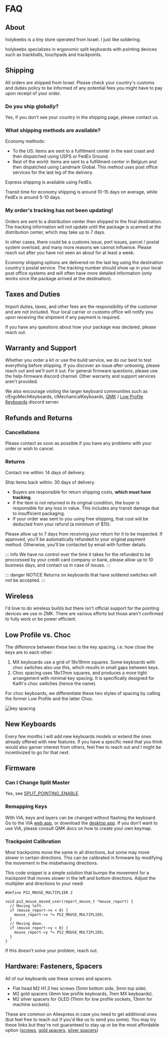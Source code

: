 <script setup>
import Images from '../components/Images.vue';

import hardware1 from './hardware-screws.jpg';
import hardware2 from './hardware-gold-spacers.jpg';
import hardware3 from './hardware-silver-spacers.jpg';
</script>

# FAQ

## About

holykeebs is a tiny store operated from Israel. I just like soldering.

holykeebs specializes in ergonomic split keyboards with pointing devices such as trackballs, touchpads and trackpoints.

## Shipping

All orders are shipped from Israel. Please check your country's customs and duties policy to be informed of any potential
fees you might have to pay upon receipt of your order.

### Do you ship globally?

Yes, if you don't see your country in the shipping page, please contact us.

### What shipping methods are available?

Economy methods:

- To the US: items are sent to a fulfillment center in the east coast and then dispatched using USPS or FedEx Ground.
- Rest of the world: items are sent to a fulfillment center in Belgium and then dispatched using Landmark Global. This method uses post office services for the last leg of the delivery.

Express shipping is available using FedEx.

Transit time for economy shipping is around 10-15 days on average, while FedEx is around 5-10 days.

### My order's tracking has not been updating!

Orders are sent to a distribution center then shipped to the final destination. The tracking information will not update until the package is scanned at the distribution center, which may take up to 7 days.

In other cases, there could be a customs issue, port issues, parcel / postal system overload, and many more reasons we cannot influence. Please reach out after you have not seen an about for at least a week.

Economy shipping options are delivered on the last leg using the destination country's postal service. The tracking number should show up in your local post office systems and will often have more detailed information (only works once the package arrived at the destination).

## Taxes and Duties

Import duties, taxes, and other fees are the responsibility of the customer and are not included. Your local carrier or customs office will notify you upon receiving the shipment if any payment is required.

If you have any questions about how your package was declared, please reach out.

## Warranty and Support

Whether you order a kit or use the build service, we do our best to test everything before shipping. If you discover an issue after unboxing, please reach out and we'll sort it out. For general firmware questions, please use the help-firmware discord channel. Other warranty and support services aren't provided.

We also encourage visiting the larger keyboard communities such as r/ErgoMechKeyboards, r/MechanicalKeyboards, [QMK](https://discord.gg/qmk) / [Low Profile Keyboards](https://discord.gg/j2ekqbkS) discord server.

## Refunds and Returns

### Cancellations

Please contact as soon as possible if you have any problems with your order or wish to cancel.

### Returns

Contact me within: 14 days of delivery.

Ship items back within: 30 days of delivery.

- Buyers are responsible for return shipping costs, **which must have tracking**.
- If the item is not returned in its original condition, the buyer is responsible for any loss in value. This includes any transit damage due to insufficient packaging.
- If your order was sent to you using free shipping, that cost will be deducted from your refund (a minimum of $15).

Please allow up to 7 days from receiving your return for it to be inspected. If approved, you'll be automatically refunded to your original payment method. Otherwise, you'll be contacted by email with further details.

::: info
We have no control over the time it takes for the refunded to be proccessed by your credit card company or bank, please allow up to 10 business days, and contact us in case of issues.
:::

::: danger NOTICE
Returns on keyboards that have soldered switches will not be accepted.
:::

## Wireless

I'd love to do wireless builds but there isn't official support for the pointing devices we use in ZMK. There are various efforts but those aren't confirmed to fully work or be power efficient.

## Low Profile vs. Choc

The difference between these two is the key spacing, i.e. how close the keys are to each other:

1. MX keyboards use a grid of 19x19mm squares. Some keyboards with choc switches also use this, which results in small gaps between keys.
1. Choc spacing uses 18x17mm squares, and produces a more tight arrangement with minimal key spacing. It is specifically designed for Kailh's choc switches (hence the name).

For choc keyboards, we differentiate these two styles of spacing by calling the former Low Profile and the latter Choc.

![key spacing](../guides/buyers-guide/spacing.jpg)

## New Keyboards

Every few months I will add new keyboards models or extend the ones already offered with new features. If you have a specific need that you think would also garner interest from others, feel free to reach out and I might be incentivized to go for that next.

## Firmware

### Can I Change Split Master

Yes, see [SPLIT_POINTING_ENABLE](https://docs.qmk.fm/#/feature_pointing_device?id=split-keyboard-configuration).

### Remapping Keys

With VIA, keys and layers can be changed without flashing the keyboard. Go to the VIA [web app](https://usevia.app/), or download the [desktop app](https://github.com/the-via/releases/releases). If you don't want to use VIA, please consult QMK docs on how to create your own keymap.

### Trackpoint Calibration

Most trackpoints move the same in all directions, but some may move slower in certain directions. This can be calibrated in firmware by modifying the movement in the misbehaving directions.

This code snippet is a simple solution that bumps the movement for a trackpoint that moves slower in the left and bottom directions. Adjust the multiplier and directions to your need:

```
#define PS2_MOUSE_MULTIPLIER 2

void ps2_mouse_moved_user(report_mouse_t *mouse_report) {
  // Moving left.
  if (mouse_report->x < 0) {
    mouse_report->x *= PS2_MOUSE_MULTIPLIER;
  }
  // Moving down.
  if (mouse_report->y > 0) {
    mouse_report->y *= PS2_MOUSE_MULTIPLIER;
  }
}
```

If this doesn't solve your problem, reach out.

## Hardware: Fasteners, Spacers

All of our keyboards use these screws and spacers.

- Flat head M2 H1.3 hex screws (5mm bottom side, 3mm top side).
- M2 gold spacers (4mm low profile keyboards, 7mm MX keyboards).
- M2 silver spacers for OLED (11mm for low profile sockets, 13mm for machine sockets).

<Images :paths="[hardware1, hardware2, hardware3]" />

These are common on Aliexpress in case you need to get additional ones (but feel free to reach out if you'd like us to send you some). You may try these links but they're not guaranteed to stay up or be the most affordable option ([screws](https://www.aliexpress.com/item/1005005267980793.html), [gold spacers](https://www.aliexpress.com/item/1005004564012666.html), [silver spacers](https://www.aliexpress.com/item/1005004416481151.html))
